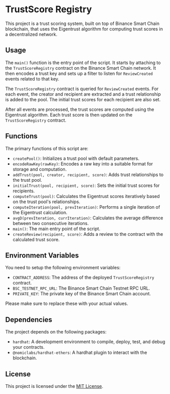 # TrustScore Registry

This project is a trust scoring system, built on top of Binance Smart Chain blockchain, that uses the Eigentrust algorithm for computing trust scores in a decentralized network.

## Usage

The `main()` function is the entry point of the script. It starts by attaching to the `TrustScoreRegistry` contract on the Binance Smart Chain network. It then encodes a trust key and sets up a filter to listen for `ReviewCreated` events related to that key.

The `TrustScoreRegistry` contract is queried for `ReviewCreated` events. For each event, the creator and recipient are extracted and a trust relationship is added to the pool. The initial trust scores for each recipient are also set.

After all events are processed, the trust scores are computed using the Eigentrust algorithm. Each trust score is then updated on the `TrustScoreRegistry` contract.

## Functions

The primary functions of this script are:

- `createPool()`: Initializes a trust pool with default parameters.
- `encodeRawKey(rawKey)`: Encodes a raw key into a suitable format for storage and computation.
- `addTrust(pool, creator, recipient, score)`: Adds trust relationships to the trust pool.
- `initialTrust(pool, recipient, score)`: Sets the initial trust scores for recipients.
- `computeTrust(pool)`: Calculates the Eigentrust scores iteratively based on the trust pool's relationships.
- `computeIteration(pool, prevIteration)`: Performs a single iteration of the Eigentrust calculation.
- `avgD(prevIteration, currIteration)`: Calculates the average difference between two consecutive iterations.
- `main()`: The main entry point of the script.
- `createReview(recipient, score)`: Adds a review to the contract with the calculated trust score.


## Environment Variables

You need to setup the following environment variables:

- `CONTRACT_ADDRESS`: The address of the deployed `TrustScoreRegistry` contract.
- `BSC_TESTNET_RPC_URL`: The Binance Smart Chain Testnet RPC URL.
- `PRIVATE_KEY`: The private key of the Binance Smart Chain account.

Please make sure to replace these with your actual values.

## Dependencies

The project depends on the following packages:

- `hardhat`: A development environment to compile, deploy, test, and debug your contracts.
- `@nomiclabs/hardhat-ethers`: A hardhat plugin to interact with the blockchain.

## License

This project is licensed under the [MIT License](https://opensource.org/licenses/MIT).
